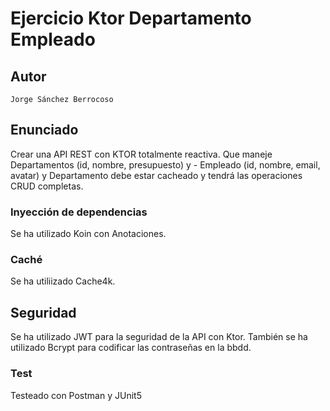 # Ejercicio Ktor Departamento Empleado
## Autor
    Jorge Sánchez Berrocoso
## Enunciado
Crear una API REST con KTOR totalmente reactiva. Que maneje Departamentos (id, nombre, presupuesto) y - Empleado (id, nombre, email, avatar)
y Departamento debe estar cacheado y tendrá las operaciones CRUD completas.

### Inyección de dependencias
Se ha utilizado Koin con Anotaciones.

### Caché
Se ha utiliizado Cache4k.

## Seguridad
Se ha utilizado JWT para la seguridad de la API con Ktor. También se ha utilizado Bcrypt
para codificar las contraseñas en la bbdd.

### Test
Testeado con Postman y JUnit5

